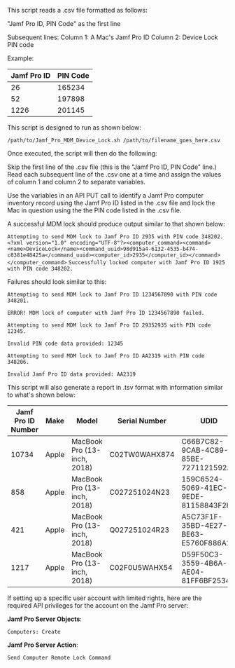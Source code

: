 This script reads a .csv file formatted as follows:

"Jamf Pro ID, PIN Code" as the first line

Subsequent lines:
Column 1: A Mac's Jamf Pro ID
Column 2: Device Lock PIN code

Example:


|Jamf Pro ID|PIN Code|
|-----------|--------|
|26         |165234  |
|52         |197898  |
|1226       |201145  |

This script is designed to run as shown below:

`/path/to/Jamf_Pro_MDM_Device_Lock.sh /path/to/filename_goes_here.csv`

Once executed, the script will then do the following:

Skip the first line of the .csv file (this is the "Jamf Pro ID, PIN Code" line.)
Read each subsequent line of the .csv one at a time and assign the values of column 1
and column 2 to separate variables.

Use the variables in an API PUT call to identify a Jamf Pro computer inventory record
using the Jamf Pro ID listed in the .csv file and lock the Mac in question using the 
the PIN code listed in the .csv file.

A successful MDM lock should produce output similar to that shown below:

``Attempting to send MDM lock to Jamf Pro ID 2935 with PIN code 348202.``
``<?xml version="1.0" encoding="UTF-8"?><computer_command><command><name>DeviceLock</name><command_uuid>98d915a4-6132-4535-b474-c8381e48425a</command_uuid><computer_id>2935</computer_id></command></computer_command>``
``Successfully locked computer with Jamf Pro ID 1925 with PIN code 348202.``

Failures should look similar to this:

``Attempting to send MDM lock to Jamf Pro ID 1234567890 with PIN code 348201.``

``ERROR! MDM lock of computer with Jamf Pro ID 1234567890 failed.``

``Attempting to send MDM lock to Jamf Pro ID 29352935 with PIN code 12345.``

``Invalid PIN code data provided: 12345``

``Attempting to send MDM lock to Jamf Pro ID AA2319 with PIN code 348206.``

``Invalid Jamf Pro ID data provided: AA2319``


This script will also generate a report in .tsv format with information similar to what's shown below:

|Jamf Pro ID Number|Make |Model                      |Serial Number|UDID                                |Jamf Pro URL                                             |MDM Lock Successful|
|------------------|-----|---------------------------|-------------|------------------------------------|---------------------------------------------------------|-------------------|
|10734             |Apple|MacBook Pro (13-inch, 2018)|C02TW0WAHX874 |C66B7C82-9CAB-4C89-85BE-7271121592A8|https://jamf.pro.server.here/computers.html?id=10734|Yes                |
|858             |Apple|MacBook Pro (13-inch, 2018)|C027251024N23 |159C6524-5069-41EC-9EDE-81158843F2EC|https://jamf.pro.server.here/computers.html?id=858|No                |
|421             |Apple|MacBook Pro (13-inch, 2018)|Q027251024R23 |A5C73F1F-35BD-4E27-BE63-E5760F886A1A|https://jamf.pro.server.here/computers.html?id=421|Yes                |
|1217             |Apple|MacBook Pro (13-inch, 2018)|C02F0U5WAHX54 |D59F50C3-3559-4B6A-AE04-81FF6BF25349|https://jamf.pro.server.here/computers.html?id=1217|Yes                |



If setting up a specific user account with limited rights, here are the required API privileges
for the account on the Jamf Pro server:

**Jamf Pro Server Objects**:

`Computers: Create`

**Jamf Pro Server Action**:

`Send Computer Remote Lock Command`